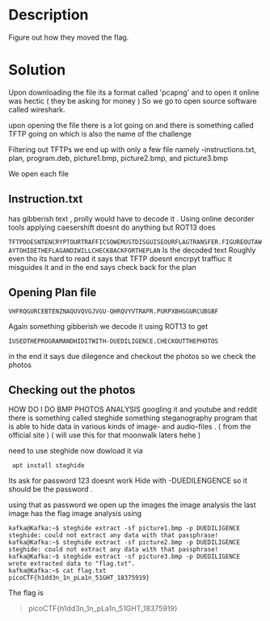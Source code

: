 # Description
Figure out how they moved the flag.

# Solution
Upon downloading the file its a format called 'pcapng' and to open it online was hectic ( they be asking for money ) 
So we go to open source software called wireshark. 

upon opening the file there is a lot going on and there is something called TFTP going on which is also the name of the challenge

Filtering out TFTPs we end up with only a few file namely
-instructions.txt, plan, program.deb, picture1.bmp, picture2.bmp, and picture3.bmp

We open each file 
## Instruction.txt 
has gibberish text , prolly would have to decode it . 
Using online decorder tools applying caesershift doesnt do anything but ROT13 does 

`TFTPDOESNTENCRYPTOURTRAFFICSOWEMUSTDISGUISEOURFLAGTRANSFER.FIGUREOUTAWAYTOHIDETHEFLAGANDIWILLCHECKBACKFORTHEPLAN`
Is the decoded text 
Roughly even tho its hard to read it says that TFTP doesnt encrpyt traffiuc it misguides it and in the end says check back for the plan 

## Opening Plan file 
```
VHFRQGURCEBTENZNAQUVQVGJVGU-QHRQVYVTRAPR.PURPXBHGGURCUBGBF
```
Again something gibberish we decode it using ROT13 to get 

```
IUSEDTHEPROGRAMANDHIDITWITH-DUEDILIGENCE.CHECKOUTTHEPHOTOS
```
in the end it says due dilegence and checkout the photos so we check the photos 

## Checking out the photos 
HOW DO I DO BMP PHOTOS ANALYSIS 
googling it  and youtube and reddit there is something called steghide something steganography program that is able to hide data in various kinds of image- and audio-files . ( from the official site ) 
( will use this for that moonwalk laters hehe ) 

need to use steghide now  dowload it via 
``` 
 apt install steghide
```
Its ask for password
123 doesnt work 
Hide with -DUEDILENGENCE 
so it should be the password . 

using that as password we open up the images 
the image analysis the last image has the flag 
image analysis using 
```
kafka@Kafka:~$ steghide extract -sf picture1.bmp -p DUEDILIGENCE
steghide: could not extract any data with that passphrase!
kafka@Kafka:~$ steghide extract -sf picture2.bmp -p DUEDILIGENCE
steghide: could not extract any data with that passphrase!
kafka@Kafka:~$ steghide extract -sf picture3.bmp -p DUEDILIGENCE
wrote extracted data to "flag.txt".
kafka@Kafka:~$ cat flag.txt
picoCTF{h1dd3n_1n_pLa1n_51GHT_18375919}
```

The flag is 
>picoCTF{h1dd3n_1n_pLa1n_51GHT_18375919}

